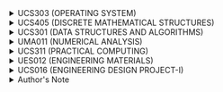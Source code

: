 <details><summary> UCS303 (OPERATING SYSTEM) </summary><blockquote>
 <details><summary> Course objective </summary><blockquote>
 Role and purpose of the operating system, Functionality of a typical operating system, managing atomic access to OS objects. 
</blockquote></details>

<details><summary> Operating System Principles </summary><blockquote>
 Operating System Principles: Structuring methods (monolithic, layered, modular, microkernel models), processes, and resources, Concepts of APIs, Device organization, interrupts: methods and implementations, Concept of user/system state and protection, transition to kernel mode. 
</blockquote></details>

<details><summary> Concurrency </summary><blockquote>
 Implementing synchronization primitives, Multiprocessor issues (spin locks, reentrancy). 
</blockquote></details>

<details><summary> Scheduling and Dispatch </summary><blockquote>
 Dispatching and context switching, Preemptive and non-preemptive scheduling, Schedulers and policies, Processes and threads. 
</blockquote></details>

<details><summary> Memory Management </summary><blockquote>
 Review of physical memory and memory management hardware, Working sets and thrashing, Caching, Paging and virtual memory, Virtual file systems. 
</blockquote></details>

<details><summary> File Systems </summary><blockquote>
 Files: data, metadata, operations, organization, buffering, sequential, nonsequential, Directories: contents and structure, Naming, searching, access, backups, Journaling and log-structured file systems. 
</blockquote></details>

<details><summary> Deadlock </summary><blockquote>
 Introduction, Analysis of conditions, Prevention & avoidance, Detection & recovery. 
</blockquote></details>

<details><summary> Security and Protection </summary><blockquote>
 Overview of system security, Security methods and devices, Protection, access control, and authentication. 
</blockquote></details>

<details><summary> Virtual Machines </summary><blockquote>
 Types of virtualization (including Hardware/Software, OS, Server, Service, Network). 
</blockquote></details>

<details><summary> Device Management </summary><blockquote>
 Characteristics of serial and parallel devices, Buffering strategies, Direct memory access, Disk structure, Disk scheduling algorithms. 
</blockquote></details>

<details><summary> Laboratory work </summary><blockquote>
 To explore different operating systems like Linux, Windows etc. To implement main algorithms related to key concepts in the operating systems.<br>1. Detailed architecture of linux commands and flow of command execution.<br>2. Detailed commands related to basics of linux, file handling, process management.<br>3. Shell program having sequential, decision and loop control constructs.<br>4. CPU Scheduling Algorithms<br>5. Threaded programming in Linux (Eg. POSIX threads in LINUX) 
</blockquote></details>

<details><summary> Course learning outcomes (CLOs): </summary><blockquote>
 On completion of this course, the students will be able to<br>1. Explain basic operating system concepts such as overall architecture, interrupts, APIs, user mode and kernel mode.<br>2. Distinguish concepts related to concurrency including, synchronization primitives, race conditions, critical sections and multi-threading.<br>3. Analyze and apply CPU scheduling algorithms, deadlock detection and prevention algorithms.<br>4. Examine and categorise various memory management techniques like caching, paging,segmentation, virtual memory, and thrashing.<br>5. Appraise high-level operating systems concepts such as file systems, security, protection, virtualization and device-management, disk-scheduling algorithms and various file systems. 
</blockquote></details>

<details><summary> Text Books </summary><blockquote>
 1. Silberschatz, A., Galvin, P.B. and Gagne, G., Operating System Concepts, John Wiley (2013).<br>2. Stallings, Willam, Operating Systems Internals and Design Principles, Prentice Hall (2014). 
</blockquote></details>

<details><summary> Reference Books </summary><blockquote>
 1. 1. Daniel P. Bovet, Marco Cesati, Understanding the Linux Kernel, 3rd Ed., O'Reilly Media(2005). <br>2. 2. Michael Kifer, Scott Smolka, Introduction to Operating System Design and Implementation: The OSP 2 Approach, Springer (2007). 
</blockquote></details>
 
</blockquote></details>
<details><summary> UCS405 (DISCRETE MATHEMATICAL STRUCTURES) </summary><blockquote>
 <details><summary> Course Objective </summary><blockquote>
 Detailed study of various discrete and algebraic structures, basic logic, basics of counting and proof techniques. 
</blockquote></details>

<details><summary> Sets, Relations, and Functions </summary><blockquote>
 Sets: Operations on set, Inclusion-exclusion principle,Representation of Discrete Structures, Fuzzy set, Multi-set, bijective function, Inverse and Composition of functions, Floor and Ceiling functions, Growth of functions: Big-O notation, Big-Omega and Big-Theta Notations, Determining complexity of a program, Hashing functions, Recursive function, Functions applications. 
</blockquote></details>

<details><summary> Relations </summary><blockquote>
 Reflexivity, symmetry, transitivity, Equivalence and partial-ordered relations, Asymmetric, Irreflexive relation, Inverse and complementary relations, Partition and Covering of a set, N-ary relations and database, Representation relation using matrices and digraph, Closure of relations, Warshall’s algorithm, Lexicographic ordering, Hasse diagram, Lattices, Boolean algebra, Application of transitive closure in medicine and engineering. Application: Embedding a partial order. 
</blockquote></details>

<details><summary> Graphs Theory </summary><blockquote>
 Representation, Type of Graphs, Paths and Circuits: Euler Graphs, Hamiltonian Paths & Circuits; Cut-sets, Connectivity and Separability, Planar Graphs, Isomorphism, Graph Coloring, Covering and Partitioning, Max flow: Ford-Fulkerson algorithm, Application of Graph theory in real-life applications. 
</blockquote></details>

<details><summary> Basic Logic </summary><blockquote>
 Propositional logic, Logical connectives, Truth tables, Normal forms (conjunctive and disjunctive), Validity of well-formed formula, Propositional inference rules (concepts of modus ponens and modus tollens), Predicate logic, Universal and existential quantification. 
</blockquote></details>

<details><summary> Proof Techniques and counting </summary><blockquote>
 Notions of implication, equivalence, converse, inverse, contra positive, negation, and contradiction, The structure of mathematical proofs, Direct proofs, Disproving by counter example, Proof by contradiction, Induction over natural numbers, Structural induction, Weak and strong induction, The pigeonhole principle,Solving homogenous and heterogeneous recurrence relations. 
</blockquote></details>

<details><summary> Algebraic Structures </summary><blockquote>
 Group, Semi group, Monoids, Homomorphism, Congruencies, Ring, Field, Homomorphism, Congruencies, Applications of algebra to control structure of a program, The application of Residue Arithmetic to Computers. 
</blockquote></details>

<details><summary> Course learning outcome (CLO) </summary><blockquote>
 On completion of this course, the students will be able to<br>1. Perform operations on various discrete structures such as set, function and relation.<br>2. Apply basic concepts of asymptotic notationin analysis of algorithm.<br>3. Illustrate the basic properties and algorithms of graphs and apply them in modeling and solving real-world problems.<br>4. Comprehend formal logical arguments and translate statements from a natural language into its symbolic structures in logic.<br>5. Identify and prove various properties of rings, fields and group. 
</blockquote></details>

<details><summary> Text Books </summary><blockquote>
 1. Rosen, K.H., Discrete Mathematics and its Applications, McGraw Hill (2011).<br>2. Tremblay, J.P. and Manohar R., Discrete Mathematical Structures with Applications to ComputerScience, Tata McGraw Hill (2007). 
</blockquote></details>

<details><summary> Reference Books </summary><blockquote>
 1. Haggard G., Schlipf J. and Whitesides, Sue, Discrete Mathematics for Computer Science, Cengage Learning, (2008).<br>2. Johnsonbaugh R., Discrete Mathematics, Pearson Education, (2007). 
</blockquote></details>
 
</blockquote></details>
<details><summary> UCS301 (DATA STRUCTURES AND ALGORITHMS) </summary><blockquote>
 <details><summary> Course Objectives </summary><blockquote>
 To become familiar with different types of data structures and their applications and learn different types of algorithmic techniques and strategies. 
</blockquote></details>

<details><summary> Linear Data Structures </summary><blockquote>
 Arrays, Records, Strings and string processing, References and aliasing, Linked lists, Strategies for choosing the appropriate data structure, Abstract data types and their implementation: Stacks, Queues, Priority queues, Sets, Maps. 
</blockquote></details>

<details><summary> Basic Analysis </summary><blockquote>
 Differences among best, expected, and worst case behaviours of an algorithm, Asymptotic analysis of upper and expected complexity bounds, Big O notation: formal definition and use, Little o, big omega and big theta notation , Complexity classes, such as constant, logarithmic, linear, quadratic, and exponential, Time and space trade-offs in algorithms, Recurrence relations , Analysis of iterative and recursive algorithms. 
</blockquote></details>

<details><summary> Searching and Sorting </summary><blockquote>
 Linear Search, Binary Search, Bubble Sort, Selection Sort, Insertion Sort, Shell Sort, Quick Sort, Heap Sort, Merge Sort, Counting Sort, Radix Sort. 
</blockquote></details>

<details><summary> Algorithmic Strategies with examples and problem solving </summary><blockquote>
 Brute-force algorithms with examples, Greedy algorithms with examples, Divide-and-conquer algorithms with examples, Recursive backtracking, Dynamic Programming with examples, Branch-and-bound with examples, Heuristics, Reduction: transform-and-conquer with examples. 
</blockquote></details>

<details><summary> Non-Linear Data Structures And Sorting Algorithms </summary><blockquote>
 Hash tables, including strategies for avoiding and resolving collisions, Binary search trees, Common operations on binary search trees such as select min, max, insert, delete, iterate over tree, Graphs and graph algorithms, Representations of graphs, Depth- and breadth-first traversals , Heaps ,Graphs and graph algorithms , Shortest-path algorithms (Dijkstra and Floyd) , Minimum spanning tree (Prim and Kruskal). 
</blockquote></details>

<details><summary> Problem Clauses </summary><blockquote>
 P, NP, NP- Hard and NP-complete, deterministic and non-deterministic polynomial time algorithm approximation and algorithm for some NP complete problems. Introduction to parallel algorithms, Genetic algorithms, intelligent algorithms. 
</blockquote></details>

<details><summary> Laboratory work </summary><blockquote>
 Implementation of Arrays, Recursion, Stacks, Queues, Lists, Binary trees, Sorting techniques, Searching techniques. Implementation of all the algorithmic techniques. 
</blockquote></details>

<details><summary> Course learning outcomes (CLOs) </summary><blockquote>
 On completion of this course, the students will be able to<br>1. implement the basic data structures and solve problems using fundamental algorithms.<br>2. implement various search and sorting techniques.<br>3. analyse the complexity of algorithms, to provide justification for that selection, and to implement the algorithm in a particular context.<br>4. analyze, evaluate and choose appropriate data structure and algorithmic technique to solve real-world problems. 
</blockquote></details>

<details><summary> Text Books </summary><blockquote>
 <br>1. Corman, Leiserson&Rivest, Introduction to Algorithms, MIT Press (2009).<br>2. Narasimha Karumanchi, Data Structures and Algorithms Made Easy (2014). 
</blockquote></details>

<details><summary> Reference Books </summary><blockquote>
 <br>1. Sahni, Sartaj, Data Structures, Algorithms and Applications in C++, Universities Press (2005) 
</blockquote></details>
 
</blockquote></details>
<details><summary> UMA011 (NUMERICAL ANALYSIS) </summary><blockquote>
 <details><summary> Floating-Point Numbers </summary><blockquote>
 Floating-point representation, rounding, chopping, error analysis,  conditioning and stability. 
</blockquote></details>

<details><summary> Non-Linear Equations </summary><blockquote>
 Bisection, secant, fixed-point iteration, Newton method for simple and  multiple roots, their convergence analysis and order of convergence. 
</blockquote></details>

<details><summary> Linear Systems and Eigen-Values </summary><blockquote>
 Gauss elimination method using pivoting strategies, LU  decomposition, Gauss-Seidel and successive-over-relaxation (SOR) iteration methods and their  convergence, ill and well conditioned systems, Rayleigh's power method for Eigen-values and  Eigen-vectors.  
</blockquote></details>

<details><summary> Interpolation and Approximations </summary><blockquote>
 Finite differences, Newton’s forward and backward  interpolation, Lagrange and Newton's divided difference interpolation formulas with error  analysis, least square approximations. 
</blockquote></details>

<details><summary> Numerical Integration </summary><blockquote>
 Newton-Cotes quadrature formulae (Trapezoidal and Simpson's rules)  and their error analysis, Gauss-Legendre quadrature formulae. 
</blockquote></details>

<details><summary> Differential Equations </summary><blockquote>
 Solution of initial value problems using Picard, Taylor series, Euler's and  Runge-Kutta methods (up to fourth-order), system of first-order differential equations. 
</blockquote></details>

<details><summary> Laboratory Work </summary><blockquote>
 Lab experiments will be set in consonance with materials covered in the  theory. Implementation of numerical techniques using MATLAB. 
</blockquote></details>

<details><summary> Course learning outcomes (CLOs) </summary><blockquote>
 After the completion of the course, the student will be able to: <br>1. Understand the errors, source of error and its effect on any numerical computations and also analysis the efficiency of any numerical algorithms. <br>2. Learn how to obtain numerical solution of nonlinear equations using bisection, secant, newton, and fixed-point iteration methods. <br>3. Solve system of linear equations numerically using direct and iterative methods. <br>4. Understand how to approximate the functions using interpolating polynomials. <br>5. Learn how to solve definite integrals and initial value problems numerically. 
</blockquote></details>

<details><summary> Text Books </summary><blockquote>
 <br>1. Gerald F. C. and Wheatley O. P., Applied Numerical Analysis, Pearson, (2003) 7thEdition, <br>2. Jain K. M., Iyengar K. R. S. and Jain K. R., Numerical Methods for Scientific and Engineering Computation, New Age International Publishers (2012), 6thedition. <br>3. Steven C. Chappra, Numerical Methods for Engineers, McGraw-Hill Higher Education; 7 thedition (1 March 2014) <br>4. Mathew H. J., Numerical Methods for Mathematics, Science and Engineering, Prentice Hall, (1992) 2ndedition, <br>5. Burden L. R. and Faires D. J. Numerical Analysis, Brooks Cole (2011), 9thedition. <br>6. Atkinson K. and Han H., Elementary Numerical Analysis, John Willey & Sons (2004), 3 rdEdition 
</blockquote></details>
 
</blockquote></details>
<details><summary> UCS311 (PRACTICAL COMPUTING) </summary><blockquote>
 <details><summary> Could not find </summary><blockquote>
 not found anywhere 
</blockquote></details>
 
</blockquote></details>
<details><summary> UES012 (ENGINEERING MATERIALS) </summary><blockquote>
 <details><summary> Course Objectives </summary><blockquote>
 The objective of the course is to provide basic understanding of engineering  materials, their structure and the influence of structure on mechanical, chemical, electrical and  magnetic properties. 
</blockquote></details>

<details><summary> Structure of solids </summary><blockquote>
 Classification of engineering materials, Structure-property relationship in  engineering materials, Crystalline and non-crystalline materials, Miller Indices, Crystal planes and  directions, Determination of crystal structure using X-rays, Inorganic solids, Silicate structures and  their applications. Defects; Point, line and surface defects 
</blockquote></details>

<details><summary> Mechanical properties of materials </summary><blockquote>
 Elastic, Inelastic and Viscoelastic behaviour, Engineering  stress and engineering strain relationship, True stress - true strain relationship, review of  mechanical properties, Plastic deformation by twinning and slip, Movement of dislocations,  Critical shear stress, Strengthening mechanism and Creep. 
</blockquote></details>

<details><summary> Equilibrium diagram </summary><blockquote>
 Solids solutions and alloys, Gibbs phase rule, Unary and binary  eutecticphase diagram, Examples and applications of phase diagrams like Iron - Iron carbide phase  diagram. 
</blockquote></details>

<details><summary> Electrical and magnetic materials </summary><blockquote>
 Conducting and resistor materials, and their engineering  application; Semiconducting materials, their properties and applications; Magnetic materials, Soft  and hard magnetic materials and applications; Superconductors; Dielectric materials, their  properties and applications. Smart materials: Sensors and actuators, piezoelectric, magnetostrictive and electrostrictive materials. 
</blockquote></details>

<details><summary> Corrosion process </summary><blockquote>
 Corrosion, Cause of corrosion, Types of corrosion, Protection against  corrosion. 
</blockquote></details>

<details><summary> Materials selection </summary><blockquote>
 Overview of properties of engineering materials, Selection of materials for  different engineering applications. 
</blockquote></details>

<details><summary> Laboratory Work and Micro-Project </summary><blockquote>
 Note: The micro-project will be assigned to the group(s) of students at the beginning of the semester. Based on the topic of the project the student will perform any of the six experiments from the following list: <br>1. To determine Curie temperature of a ferrite sample and to study temperature dependence of permeability in the vicinity of Curie temperature. <br>2. To study cooling curve of a binary alloy. <br>3. Determination of the elastic modulus and ultimate strength of a given fiber strand. <br>3. To determine the dielectric constant of a PCB laminate. <br>5. Detection of flaws using ultrasonic flaw detector (UFD). <br>6. To determine fiber and void fraction of a glass fiber reinforced composite specimen. <br>7. To investigate creep of a given wire at room temperature. <br>8. To estimate the Hall coefficient, carrier concentration and mobility in a semiconductor crystal. <br>9. To estimate the band-gap energy of a semiconductor using four probe technique. <br>10. To measure grain size and study the effect of grain size on hardness of the given metallic specimens. 
</blockquote></details>

<details><summary> Course learning outcomes (CLOs) </summary><blockquote>
 After the completion of the course, the student will be able to: <br>1. Classify engineering materials based on its structure. <br>2. Draw crystallographic planes and directions. <br>3. Distinguish between elastic and plastic behavior of materials. <br>4. Distinguish between isomorphous and eutectic phase diagram. <br>5. Classify materials based on their electrical and magnetic properties. <br>6. Propose a solution to prevent corrosion. 
</blockquote></details>

<details><summary> Text Books </summary><blockquote>
 <br>1. Callister D. W and Rethwisch G. D., Materials Science and Engineering; John Wiley & Sons, Singapore (2013) 9th Edition. <br>2. Smith F. W., Principles of Materials Science and Engineering: An Introduction; Tata McGraw Hill, (2008) 3rd Edition. <br>3. Raghavan V., Introduction to Materials Science and Engineering, Prentice Hall (2015) 6th Edition. 
</blockquote></details>

<details><summary> Reference Books </summary><blockquote>
 <br>1. Kasap S., Principles of Electronic Engineering Materials Tata Mc-Graw Hill, 2007. <br>2. Vlack V. H. L., Elements of Material Science and Engineering, Pearson, India, (1989) 6th Edition. <br>3. Budinski G. K. and Budinski K. M., Engineering Materials – Properties and selection, Prentince Hall India (2002) 7 th Edition. 
</blockquote></details>
 
</blockquote></details>
<details><summary> UCS016 (ENGINEERING DESIGN PROJECT-I) </summary><blockquote>
 <details><summary> Course Objectives </summary><blockquote>
 To develop design skills according to a Conceive-Design-Implement Operate (CDIO) compliant methodology. To apply engineering sciences through learning-by doing project work. To provide a framework to encourage creativity and innovation. To <br>develop team work and communication skills through group-based activity. To foster self directed learning and critical evaluation.<br>To provide a basis for the technical aspects of the project a small number of lectures are <br>incorporated into the module. As the students would have received little in the way of formal <br>engineering instruction at this early stage in the degree course, the level of the lectures is to be <br>introductory with an emphasis on the physical aspects of the subject matter as applied to the <br>‘Mangonel’ project. The lecture series include subject areas such as Materials, Structures, <br>Dynamics and Digital Electronics delivered by experts in the field.<br>This module is delivered using a combination of introductory lectures and participation by the <br>students in 15 “activities”. The activities are executed to support the syllabus of the course and <br>might take place in specialised laboratories or on the open ground used for firing the Mangonel. <br>Students work in groups throughout the semester to encourage teamwork, cooperation and to <br>avail of the different skills of its members. In the end the students work in sub-groups to do the <br>Mangonel throwing arm redesign project. They assemble and operate a Mangonel, based on <br>the lectures and tutorials assignments of mechanical engineering they experiment with the <br>working, critically analyse the effect of design changes and implement the final project in a <br>competition. Presentation of the group assembly, redesign and individual reflection of the <br>project is assessed in the end. 
</blockquote></details>

<details><summary> Text Books </summary><blockquote>
 1. Michael McRoberts, Beginning Arduino, Technology in action publications. <br>2. Alan G. Smith, Introduction to Arduino: A piece of cake, CreateSpace Independent Publishing Platform (2011) 
</blockquote></details>

<details><summary> Reference Book </summary><blockquote>
 1. John Boxall, Arduino Workshop - A Hands-On Introduction with 65 Projects, No Starch Press (2013) 
</blockquote></details>
 
</blockquote></details>
<details><summary> Author's Note </summary><blockquote>
 <details><summary> Kudos to you </summary><blockquote>
 Hey, thanks for coming to this one! You made it to the last section and is now greeted with some of my wise words, coughh.. nothing :D 
</blockquote></details>

<details><summary> How it works? </summary><blockquote>
 Basically the node script builder/encoder.js builds a readme supported file using unit.json as a base! and converts it into collaspe-able listview! I just copy this to readme.md in the root directory and voila! You got it :D 
</blockquote></details>

<details><summary> Why go through all that troubles? </summary><blockquote>
 Dunno, tbh, I myself am thinking the same right now :(( 
</blockquote></details>

<details><summary> Add more subjects </summary><blockquote>
 See <a href='https://hari01584.github.io/studymap/builder/howtocontribute'>this guide</a> to know about contributing process. 
</blockquote></details>
 
</blockquote></details>
